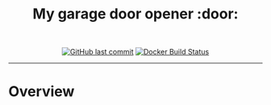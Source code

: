 <h1 align="center">
  My garage door opener :door:
  <br />
</h1>
<br />
<div align="center">

[![GitHub last commit](https://img.shields.io/github/last-commit/vikaspogu/garage?color=purple&style=flat-square)](https://github.com/vikaspogu/garage/commits/master) [![Docker Build Status](https://github.com/vikaspogu/garage/workflows/push_latest/badge.svg)](https://github.com/vikaspogu/garage/actions)

</div>

---

# Overview
